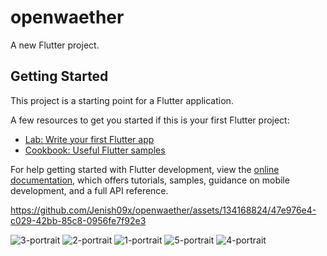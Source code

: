 # openwaether

A new Flutter project.

## Getting Started

This project is a starting point for a Flutter application.

A few resources to get you started if this is your first Flutter project:

- [Lab: Write your first Flutter app](https://docs.flutter.dev/get-started/codelab)
- [Cookbook: Useful Flutter samples](https://docs.flutter.dev/cookbook)

For help getting started with Flutter development, view the
[online documentation](https://docs.flutter.dev/), which offers tutorials,
samples, guidance on mobile development, and a full API reference.





https://github.com/Jenish09x/openwaether/assets/134168824/47e976e4-c029-42bb-85c8-0956fe7f92e3

![3-portrait](https://github.com/Jenish09x/openwaether/assets/134168824/68efe841-8661-42fc-a404-63698c537625)
![2-portrait](https://github.com/Jenish09x/openwaether/assets/134168824/c8ec9b5d-2840-4659-b9ae-5e4223fd2947)
![1-portrait](https://github.com/Jenish09x/openwaether/assets/134168824/379fd637-ba09-4efc-8907-a2fae1e2fd5e)
![5-portrait](https://github.com/Jenish09x/openwaether/assets/134168824/4a129e62-f5d6-441b-be93-6dd1c1a49d36)
![4-portrait](https://github.com/Jenish09x/openwaether/assets/134168824/5cf96b93-3a4c-4b39-8a56-751c29029e29)
